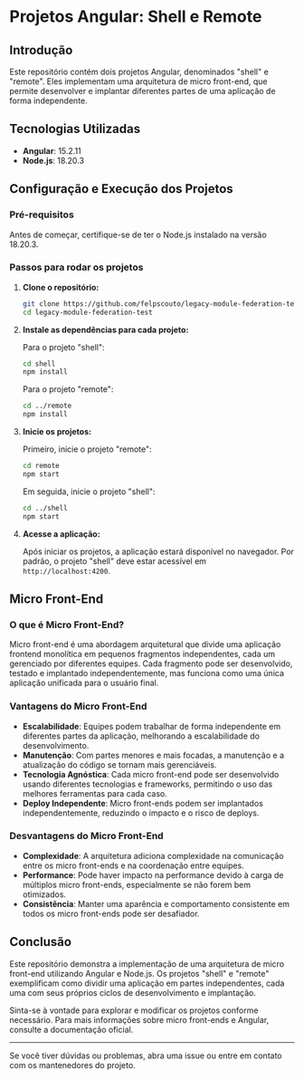 # Projetos Angular: Shell e Remote

## Introdução
Este repositório contém dois projetos Angular, denominados "shell" e "remote". Eles implementam uma arquitetura de micro front-end, que permite desenvolver e implantar diferentes partes de uma aplicação de forma independente.

## Tecnologias Utilizadas
- **Angular**: 15.2.11
- **Node.js**: 18.20.3

## Configuração e Execução dos Projetos

### Pré-requisitos
Antes de começar, certifique-se de ter o Node.js instalado na versão 18.20.3.

### Passos para rodar os projetos

1. **Clone o repositório:**

    ```bash
    git clone https://github.com/felpscouto/legacy-module-federation-test.git
    cd legacy-module-federation-test
    ```

2. **Instale as dependências para cada projeto:**

    Para o projeto "shell":
    ```bash
    cd shell
    npm install
    ```

    Para o projeto "remote":
    ```bash
    cd ../remote
    npm install
    ```

3. **Inicie os projetos:**

    Primeiro, inicie o projeto "remote":
    ```bash
    cd remote
    npm start
    ```

    Em seguida, inicie o projeto "shell":
    ```bash
    cd ../shell
    npm start
    ```

4. **Acesse a aplicação:**

    Após iniciar os projetos, a aplicação estará disponível no navegador. Por padrão, o projeto "shell" deve estar acessível em `http://localhost:4200`.

## Micro Front-End

### O que é Micro Front-End?

Micro front-end é uma abordagem arquitetural que divide uma aplicação frontend monolítica em pequenos fragmentos independentes, cada um gerenciado por diferentes equipes. Cada fragmento pode ser desenvolvido, testado e implantado independentemente, mas funciona como uma única aplicação unificada para o usuário final.

### Vantagens do Micro Front-End

- **Escalabilidade**: Equipes podem trabalhar de forma independente em diferentes partes da aplicação, melhorando a escalabilidade do desenvolvimento.
- **Manutenção**: Com partes menores e mais focadas, a manutenção e a atualização do código se tornam mais gerenciáveis.
- **Tecnologia Agnóstica**: Cada micro front-end pode ser desenvolvido usando diferentes tecnologias e frameworks, permitindo o uso das melhores ferramentas para cada caso.
- **Deploy Independente**: Micro front-ends podem ser implantados independentemente, reduzindo o impacto e o risco de deploys.

### Desvantagens do Micro Front-End

- **Complexidade**: A arquitetura adiciona complexidade na comunicação entre os micro front-ends e na coordenação entre equipes.
- **Performance**: Pode haver impacto na performance devido à carga de múltiplos micro front-ends, especialmente se não forem bem otimizados.
- **Consistência**: Manter uma aparência e comportamento consistente em todos os micro front-ends pode ser desafiador.

## Conclusão
Este repositório demonstra a implementação de uma arquitetura de micro front-end utilizando Angular e Node.js. Os projetos "shell" e "remote" exemplificam como dividir uma aplicação em partes independentes, cada uma com seus próprios ciclos de desenvolvimento e implantação.

Sinta-se à vontade para explorar e modificar os projetos conforme necessário. Para mais informações sobre micro front-ends e Angular, consulte a documentação oficial.

---

Se você tiver dúvidas ou problemas, abra uma issue ou entre em contato com os mantenedores do projeto.
